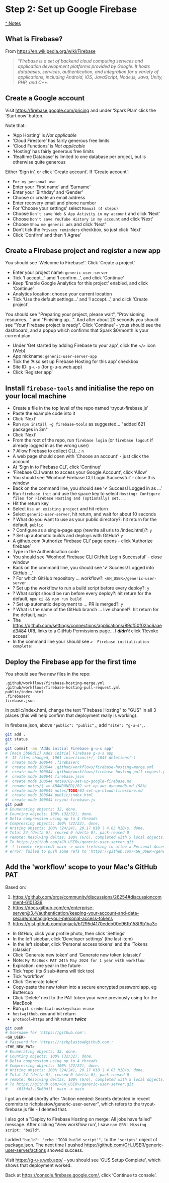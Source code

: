 # Step 2: Set up Google Firebase

[^ Notes](./00-notes.md)

## What is Firebase?

From <https://en.wikipedia.org/wiki/Firebase>

> _"Firebase is a set of backend cloud computing services and application_
> _development platforms provided by Google. It hosts databases, services,_
> _authentication, and integration for a variety of applications, including_
> _Android, iOS, JavaScript, Node.js, Java, Unity, PHP, and C++._

## Create a Google account

Visit <https://firebase.google.com/pricing> and under ‘Spark Plan’ click the
‘Start now’ button.

Note that:
- ‘App Hosting’ is _Not applicable_
- ‘Cloud Firestore’ has fairly generous free limits
- ‘Cloud Functions’ is _Not applicable_
- ‘Hosting’ has fairly generous free limits
- ‘Realtime Database’ is limited to one database per project, but is otherwise
  quite generous

Either ‘Sign in’, or click ‘Create account’. If ‘Create account’:

- `For my personal use`
- Enter your ‘First name’ and ‘Surname’
- Enter your ‘Birthday’ and ‘Gender’
- Choose or create an email address
- Enter recovery email and phone number
- For ‘Choose your settings’ select `Manual (4 steps)`
- Choose `Don’t save Web & App Activity in my account` and click ‘Next’
- Choose `Don’t save YouTube History in my account` and click ‘Next’
- Choose `Show me generic ads` and click ‘Next’
- Don’t tick the `Privacy reminders` checkbox, so just click ‘Next’
- Click ‘Confirm’ and then ‘I Agree’

## Create a Firebase project and register a new app

You should see ‘Welcome to Firebase!’. Click ‘Create a project’.

- Enter your project name: `generic-user-server`
- Tick ‘I accept...’ amd ‘I confirm...’, and click ‘Continue’
- Keep ‘Enable Google Analytics for this project’ enabled, and click ‘Continue’
- Analytics location: choose your current location
- Tick ‘Use the default settings...’ and ‘I accept...’, and click ‘Create project’

You should see "Preparing your project, please wait", "Provisioning resources…"
and "Finishing up…". And after about 20 seconds you should see "Your Firebase
project is ready". Click ‘Continue’ - yous should see the dashboard, and a popup
which confirms that Spark $0/month is your current plan.

- Under ‘Get started by adding Firebase to your app’, click the `</>` icon (Web)
- App nickname: `generic-user-server-app`
- Tick the ‘Also set up Firebase Hosting for this app’ checkbox
- Site ID: `g-u-s` (for g-u-s.web.app)
- Click ‘Register app’

## Install `firebase-tools` and initialise the repo on your local machine

- Create a file in the top level of the repo named ‘tryout-firebase.js’
- Paste the example code into it
- Click ‘Next’
- Run `npm install -g firebase-tools` as suggested... "added 621 packages in 3m"
- Click ‘Next’
- From the root of the repo, run `firebase login` (or `firebase logout` if
  already logged in as the wrong user)
- ? Allow Firebase to collect CLI...: `n`
- A web page should open with ‘Choose an account’ - just click the account
- At ‘Sign in to Firebase CLI’, click ‘Continue’
- ‘Firebase CLI wants to access your Google Account’, click ‘Allow’
- You should see ‘Woohoo! Firebase CLI Login Successful’ - close this window
- Back on the command line, you should see ‘✔  Success! Logged in as ...’
- Run `firebase init` and use the space key to select
  `Hosting: Configure files for Firebase Hosting and (optionally) set...`
- Hit the return key
- Select `Use an existing project` and hit return 
- Select `generic-user-server`, hit return, and wait for about 10 seconds
- ? What do you want to use as your public directory?: hit return for the
  default, `public`
- ? Configure as a single-page app (rewrite all urls to /index.html)?: `y`
- ? Set up automatic builds and deploys with GitHub? `y`
- A github.com ‘Authorize Firebase CLI’ page opens - click ‘Authorize firebase’
- Type in the Authentication code
- You should see ‘Woohoo! Firebase CLI GitHub Login Successful’ - close window
- Back on the command line, you should see ‘✔  Success! Logged into GitHub ...’
- ? For which GitHub repository ... workflow?: `<GH_USER>/generic-user-server`
- ? Set up the workflow to run a build script before every deploy?: `y`
- ? What script should be run before every deploy?: hit return for the
  default, `npm ci && npm run build`
- ? Set up automatic deployment to ... PR is merged?: `y`
- ? What is the name of the GitHub branch ... live channel?: hit return for the
  default, `main`
- The <https://github.com/settings/connections/applications/89cf50f02ac6aaed3484>
  URL links to a GitHub Permissions page... I __*didn't*__ click ‘Revoke access’
- In the command line your should see `✔  Firebase initialization complete!`

## Deploy the Firebase app for the first time

You should see five new files in the repo:

```
.github/workflows/firebase-hosting-merge.yml
.github/workflows/firebase-hosting-pull-request.yml
public/index.html
.firebaserc
firebase.json
```

In public/index.html, change the text "Firebase Hosting" to "GUS" in all 3
places (this will help confirm that deployment really is working).

In firebase.json, above `"public": "public",`, add `"site": "g-u-s",`.

```bash
git add .
git status
# ...
git commit -am 'Adds initial Firebase g-u-s app'
# [main 5b60d11] Adds initial Firebase g-u-s app
#  15 files changed, 1061 insertions(+), 1045 deletions(-)
#  create mode 100644 .firebaserc
#  create mode 100644 .github/workflows/firebase-hosting-merge.yml
#  create mode 100644 .github/workflows/firebase-hosting-pull-request.yml
#  create mode 100644 firebase.json
#  create mode 100644 notes/02-set-up-google-firebase.md
#  rename notes/{ => ABANDONED}/02-set-up-aws-dynamodb.md (98%)
#  create mode 100644 notes/TODO/03-set-up-cloud-firestore.md
#  create mode 100644 public/index.html
#  create mode 100644 tryout-firebase.js
git push
# Enumerating objects: 32, done.
# Counting objects: 100% (32/32), done.
# Delta compression using up to 4 threads
# Compressing objects: 100% (22/22), done.
# Writing objects: 100% (24/24), 20.17 KiB | 4.03 MiB/s, done.
# Total 24 (delta 6), reused 0 (delta 0), pack-reused 0
# remote: Resolving deltas: 100% (6/6), completed with 5 local objects.
# To https://github.com/<GH_USER>/generic-user-server.git
#  ! [remote rejected] main -> main (refusing to allow a Personal Access Token to create or update workflow `.github/workflows/firebase-hosting-merge.yml` without `workflow` scope)
# error: failed to push some refs to 'https://github.com/<GH_USER>/generic-user-server.git'
```

## Add the 'workflow' scope to your Mac's GitHub PAT

Based on:
1. <https://github.com/orgs/community/discussions/26254#discussioncomment-6101339>
2. <https://docs.github.com/en/enterprise-server@3.4/authentication/keeping-your-account-and-data-secure/managing-your-personal-access-tokens>
3. <https://gist.github.com/jonjack/bf295d4170edeb00e96fb158f9b1ba3c>

- In GitHub, click your profile photo, then click ‘Settings’
- In the left sidebar, click ‘Developer settings’ (the last item)
- In the left sidebar, click ‘Personal access tokens’ and the ‘Tokens (classic)’
- Click ‘Generate new token’ and ‘Generate new token (classic)’
- Note: `My MacBook PAT 24th May 2024 for 1 year with workflow`
- Expiration: one year in the future
- Tick ‘repo’ (its 6 sub-items will tick too)
- Tick ‘workflow’
- Click ‘Generate token’
- Copy-paste the new token into a secure encrypted password app, eg Buttercup
- Click ‘Delete’ next to the PAT token your were previously using for the MacBook
- Run `git credential-osxkeychain erase`
- `host=github.com` and hit return
- `protocol=https` and hit return __*twice*__

```bash
git push
# Username for 'https://github.com':
<GH_USER>
# Password for 'https://richplastow@github.com':
<THE_NEW_PAT>
# Enumerating objects: 32, done.
# Counting objects: 100% (32/32), done.
# Delta compression using up to 4 threads
# Compressing objects: 100% (22/22), done.
# Writing objects: 100% (24/24), 20.17 KiB | 4.03 MiB/s, done.
# Total 24 (delta 6), reused 0 (delta 0), pack-reused 0
# remote: Resolving deltas: 100% (6/6), completed with 5 local objects.
# To https://github.com/<GH_USER>/generic-user-server.git
#    f013da1..5b60d11  main -> main
```

I got an email shortly after "Action needed: Secrets detected in recent commits
to richplastow/generic-user-server", which refers to the tryout-firebase.js file -
I deleted that.

I also got a "Deploy to Firebase Hosting on merge: All jobs have failed" message.
After clicking ‘View workflow run’, I saw `npm ERR! Missing script: "build"`.

I added `"build": "echo 'TODO build script'",` to the `"scripts"` object of
package.json. The next time I pushed
<https://github.com/GH_USER/generic-user-server/actions> showed success.

Visit <https://g-u-s.web.app/> - you should see ‘GUS Setup Complete’, which
shows that deployment worked.

Back at <https://console.firebase.google.com/>, click ‘Continue to console’.
